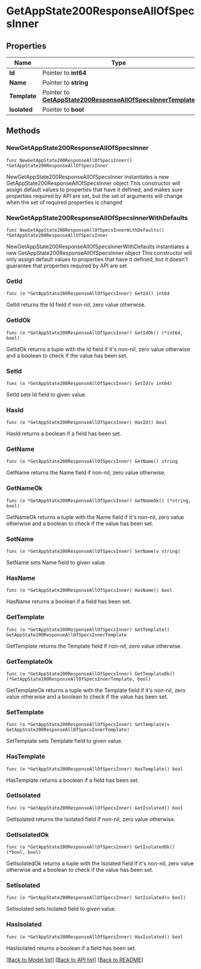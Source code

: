 # GetAppState200ResponseAllOfSpecsInner

## Properties

Name | Type | Description | Notes
------------ | ------------- | ------------- | -------------
**Id** | Pointer to **int64** |  | [optional] 
**Name** | Pointer to **string** |  | [optional] 
**Template** | Pointer to [**GetAppState200ResponseAllOfSpecsInnerTemplate**](GetAppState200ResponseAllOfSpecsInnerTemplate.md) |  | [optional] 
**Isolated** | Pointer to **bool** |  | [optional] 

## Methods

### NewGetAppState200ResponseAllOfSpecsInner

`func NewGetAppState200ResponseAllOfSpecsInner() *GetAppState200ResponseAllOfSpecsInner`

NewGetAppState200ResponseAllOfSpecsInner instantiates a new GetAppState200ResponseAllOfSpecsInner object
This constructor will assign default values to properties that have it defined,
and makes sure properties required by API are set, but the set of arguments
will change when the set of required properties is changed

### NewGetAppState200ResponseAllOfSpecsInnerWithDefaults

`func NewGetAppState200ResponseAllOfSpecsInnerWithDefaults() *GetAppState200ResponseAllOfSpecsInner`

NewGetAppState200ResponseAllOfSpecsInnerWithDefaults instantiates a new GetAppState200ResponseAllOfSpecsInner object
This constructor will only assign default values to properties that have it defined,
but it doesn't guarantee that properties required by API are set

### GetId

`func (o *GetAppState200ResponseAllOfSpecsInner) GetId() int64`

GetId returns the Id field if non-nil, zero value otherwise.

### GetIdOk

`func (o *GetAppState200ResponseAllOfSpecsInner) GetIdOk() (*int64, bool)`

GetIdOk returns a tuple with the Id field if it's non-nil, zero value otherwise
and a boolean to check if the value has been set.

### SetId

`func (o *GetAppState200ResponseAllOfSpecsInner) SetId(v int64)`

SetId sets Id field to given value.

### HasId

`func (o *GetAppState200ResponseAllOfSpecsInner) HasId() bool`

HasId returns a boolean if a field has been set.

### GetName

`func (o *GetAppState200ResponseAllOfSpecsInner) GetName() string`

GetName returns the Name field if non-nil, zero value otherwise.

### GetNameOk

`func (o *GetAppState200ResponseAllOfSpecsInner) GetNameOk() (*string, bool)`

GetNameOk returns a tuple with the Name field if it's non-nil, zero value otherwise
and a boolean to check if the value has been set.

### SetName

`func (o *GetAppState200ResponseAllOfSpecsInner) SetName(v string)`

SetName sets Name field to given value.

### HasName

`func (o *GetAppState200ResponseAllOfSpecsInner) HasName() bool`

HasName returns a boolean if a field has been set.

### GetTemplate

`func (o *GetAppState200ResponseAllOfSpecsInner) GetTemplate() GetAppState200ResponseAllOfSpecsInnerTemplate`

GetTemplate returns the Template field if non-nil, zero value otherwise.

### GetTemplateOk

`func (o *GetAppState200ResponseAllOfSpecsInner) GetTemplateOk() (*GetAppState200ResponseAllOfSpecsInnerTemplate, bool)`

GetTemplateOk returns a tuple with the Template field if it's non-nil, zero value otherwise
and a boolean to check if the value has been set.

### SetTemplate

`func (o *GetAppState200ResponseAllOfSpecsInner) SetTemplate(v GetAppState200ResponseAllOfSpecsInnerTemplate)`

SetTemplate sets Template field to given value.

### HasTemplate

`func (o *GetAppState200ResponseAllOfSpecsInner) HasTemplate() bool`

HasTemplate returns a boolean if a field has been set.

### GetIsolated

`func (o *GetAppState200ResponseAllOfSpecsInner) GetIsolated() bool`

GetIsolated returns the Isolated field if non-nil, zero value otherwise.

### GetIsolatedOk

`func (o *GetAppState200ResponseAllOfSpecsInner) GetIsolatedOk() (*bool, bool)`

GetIsolatedOk returns a tuple with the Isolated field if it's non-nil, zero value otherwise
and a boolean to check if the value has been set.

### SetIsolated

`func (o *GetAppState200ResponseAllOfSpecsInner) SetIsolated(v bool)`

SetIsolated sets Isolated field to given value.

### HasIsolated

`func (o *GetAppState200ResponseAllOfSpecsInner) HasIsolated() bool`

HasIsolated returns a boolean if a field has been set.


[[Back to Model list]](../README.md#documentation-for-models) [[Back to API list]](../README.md#documentation-for-api-endpoints) [[Back to README]](../README.md)


